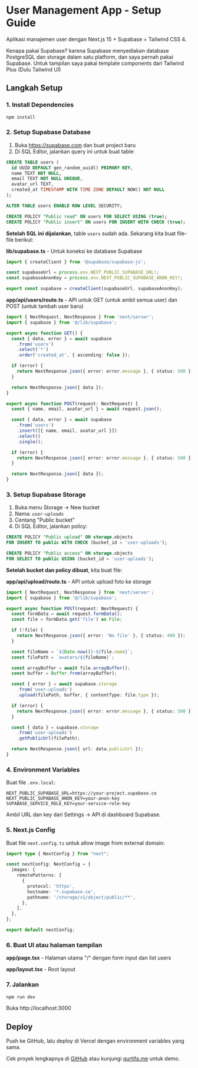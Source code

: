 # User Management App - Setup Guide

Aplikasi manajemen user dengan Next.js 15 + Supabase + Tailwind CSS 4.

Kenapa pakai Supabase? karena Supabase menyediakan database PostgreSQL dan storage dalam satu platform, dan saya pernah pakai Supabase. Untuk tampilan saya pakai template components dari Tailwind Plus (Dulu Tailwind UI)

## Langkah Setup

### 1. Install Dependencies

```bash
npm install
```

### 2. Setup Supabase Database

1. Buka https://supabase.com dan buat project baru
2. Di SQL Editor, jalankan query ini untuk buat table:

```sql
CREATE TABLE users (
  id UUID DEFAULT gen_random_uuid() PRIMARY KEY,
  name TEXT NOT NULL,
  email TEXT NOT NULL UNIQUE,
  avatar_url TEXT,
  created_at TIMESTAMP WITH TIME ZONE DEFAULT NOW() NOT NULL
);

ALTER TABLE users ENABLE ROW LEVEL SECURITY;

CREATE POLICY "Public read" ON users FOR SELECT USING (true);
CREATE POLICY "Public insert" ON users FOR INSERT WITH CHECK (true);
```

**Setelah SQL ini dijalankan**, table `users` sudah ada. Sekarang kita buat file-file berikut:

**lib/supabase.ts** - Untuk koneksi ke database Supabase
```typescript
import { createClient } from '@supabase/supabase-js';

const supabaseUrl = process.env.NEXT_PUBLIC_SUPABASE_URL!;
const supabaseAnonKey = process.env.NEXT_PUBLIC_SUPABASE_ANON_KEY!;

export const supabase = createClient(supabaseUrl, supabaseAnonKey);
```

**app/api/users/route.ts** - API untuk GET (untuk ambil semua user) dan POST (untuk tambah user baru)
```typescript
import { NextRequest, NextResponse } from 'next/server';
import { supabase } from '@/lib/supabase';

export async function GET() {
  const { data, error } = await supabase
    .from('users')
    .select('*')
    .order('created_at', { ascending: false });

  if (error) {
    return NextResponse.json({ error: error.message }, { status: 500 });
  }

  return NextResponse.json({ data });
}

export async function POST(request: NextRequest) {
  const { name, email, avatar_url } = await request.json();

  const { data, error } = await supabase
    .from('users')
    .insert([{ name, email, avatar_url }])
    .select()
    .single();

  if (error) {
    return NextResponse.json({ error: error.message }, { status: 500 });
  }

  return NextResponse.json({ data });
}
```

### 3. Setup Supabase Storage

1. Buka menu Storage → New bucket
2. Nama: `user-uploads`
3. Centang "Public bucket"
4. Di SQL Editor, jalankan policy:

```sql
CREATE POLICY "Public upload" ON storage.objects 
FOR INSERT TO public WITH CHECK (bucket_id = 'user-uploads');

CREATE POLICY "Public access" ON storage.objects 
FOR SELECT TO public USING (bucket_id = 'user-uploads');
```

**Setelah bucket dan policy dibuat**, kita buat file:

**app/api/upload/route.ts** - API untuk upload foto ke storage
```typescript
import { NextRequest, NextResponse } from 'next/server';
import { supabase } from '@/lib/supabase';

export async function POST(request: NextRequest) {
  const formData = await request.formData();
  const file = formData.get('file') as File;

  if (!file) {
    return NextResponse.json({ error: 'No file' }, { status: 400 });
  }

  const fileName = `${Date.now()}-${file.name}`;
  const filePath = `avatars/${fileName}`;

  const arrayBuffer = await file.arrayBuffer();
  const buffer = Buffer.from(arrayBuffer);

  const { error } = await supabase.storage
    .from('user-uploads')
    .upload(filePath, buffer, { contentType: file.type });

  if (error) {
    return NextResponse.json({ error: error.message }, { status: 500 });
  }

  const { data } = supabase.storage
    .from('user-uploads')
    .getPublicUrl(filePath);

  return NextResponse.json({ url: data.publicUrl });
}
```

### 4. Environment Variables

Buat file `.env.local`:

```env
NEXT_PUBLIC_SUPABASE_URL=https://your-project.supabase.co
NEXT_PUBLIC_SUPABASE_ANON_KEY=your-anon-key
SUPABASE_SERVICE_ROLE_KEY=your-service-role-key
```

Ambil URL dan key dari Settings → API di dashboard Supabase.

### 5. Next.js Config

Buat file `next.config.ts` untuk allow image from external domain:

```typescript
import type { NextConfig } from "next";

const nextConfig: NextConfig = {
  images: {
    remotePatterns: [
      {
        protocol: 'https',
        hostname: '*.supabase.co',
        pathname: '/storage/v1/object/public/**',
      },
    ],
  },
};

export default nextConfig;
```

### 6. Buat UI atau halaman tampilan

**app/page.tsx** - Halaman utama "/" dengan form input dan list users

**app/layout.tsx** - Root layout

### 7. Jalankan

```bash
npm run dev
```

Buka http://localhost:3000

## Deploy

Push ke GitHub, lalu deploy di Vercel dengan environment variables yang sama.

Cek proyek lengkapnya di [GitHub](https://github.com/mamatqurtifa/user-management-app) atau kunjungi [qurtifa.me](https://user-management-app.qurtifa.my.id) untuk demo.
